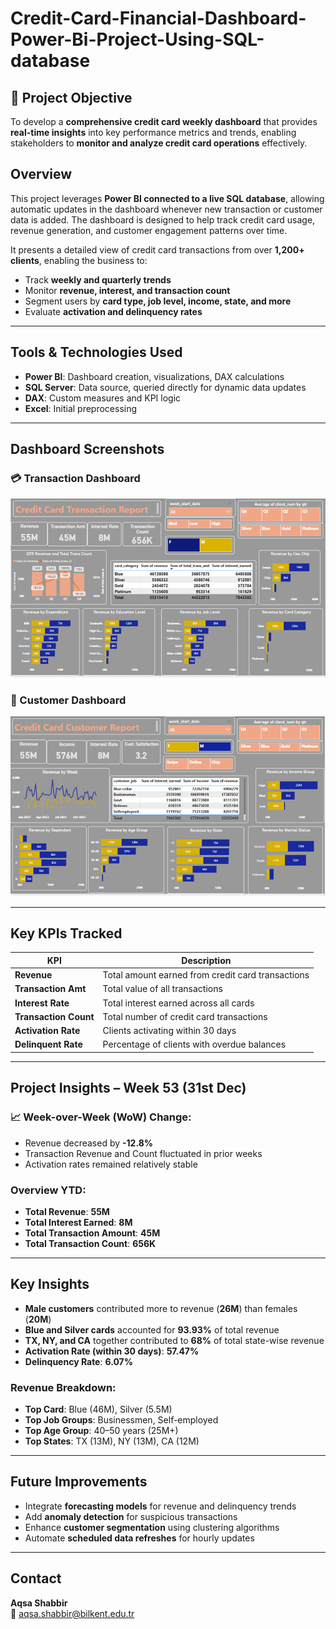 # Credit-Card-Financial-Dashboard-Power-Bi-Project-Using-SQL-database

## 🧾 Project Objective

To develop a **comprehensive credit card weekly dashboard** that provides **real-time insights** into key performance metrics and trends, enabling stakeholders to **monitor and analyze credit card operations** effectively.

## Overview

This project leverages **Power BI connected to a live SQL database**, allowing automatic updates in the dashboard whenever new transaction or customer data is added. The dashboard is designed to help track credit card usage, revenue generation, and customer engagement patterns over time.

It presents a detailed view of credit card transactions from over **1,200+ clients**, enabling the business to:
- Track **weekly and quarterly trends**
- Monitor **revenue, interest, and transaction count**
- Segment users by **card type, job level, income, state, and more**
- Evaluate **activation and delinquency rates**

---

##  Tools & Technologies Used

- **Power BI**: Dashboard creation, visualizations, DAX calculations
- **SQL Server**: Data source, queried directly for dynamic data updates
- **DAX**: Custom measures and KPI logic
- **Excel**: Initial preprocessing 

---

## Dashboard Screenshots

### 💳 Transaction Dashboard

![Credit Card Transaction Dashboard](https://github.com/Kousarsaleem32/Credit-Card-Financial-Dashboard-Power-Bi-Project-Using-sql-database/blob/main/Credit_Card_Transaction_Report.png)

### 👥 Customer Dashboard

![Credit Card Customer Dashboard](https://github.com/Kousarsaleem32/Credit-Card-Financial-Dashboard-Power-Bi-Project-Using-sql-database/blob/main/Credit_Card_Customer_Report.png)

---

## Key KPIs Tracked

| KPI                 | Description                                                 |
|---------------------|-------------------------------------------------------------|
| **Revenue**         | Total amount earned from credit card transactions           |
| **Transaction Amt** | Total value of all transactions                             |
| **Interest Rate**   | Total interest earned across all cards                      |
| **Transaction Count** | Total number of credit card transactions                  |
| **Activation Rate** | Clients activating within 30 days                           |
| **Delinquent Rate** | Percentage of clients with overdue balances                 |

---

## Project Insights – Week 53 (31st Dec)

### 📈 Week-over-Week (WoW) Change:
- Revenue decreased by **-12.8%**
- Transaction Revenue and Count fluctuated in prior weeks
- Activation rates remained relatively stable

### Overview YTD:
- **Total Revenue**: **55M**
- **Total Interest Earned**: **8M**
- **Total Transaction Amount**: **45M**
- **Total Transaction Count**: **656K**

---

## Key Insights

- **Male customers** contributed more to revenue (**26M**) than females (**20M**)
- **Blue and Silver cards** accounted for **93.93%** of total revenue
- **TX, NY, and CA** together contributed to **68%** of total state-wise revenue
- **Activation Rate (within 30 days)**: **57.47%**
- **Delinquency Rate**: **6.07%**

### Revenue Breakdown:
- **Top Card**: Blue (46M), Silver (5.5M)
- **Top Job Groups**: Businessmen, Self-employed
- **Top Age Group**: 40–50 years (25M+)
- **Top States**: TX (13M), NY (13M), CA (12M)

---

## Future Improvements

- Integrate **forecasting models** for revenue and delinquency trends
- Add **anomaly detection** for suspicious transactions
- Enhance **customer segmentation** using clustering algorithms
- Automate **scheduled data refreshes** for hourly updates

---

## Contact

**Aqsa Shabbir**  
📧 [aqsa.shabbir@bilkent.edu.tr](mailto:aqsa.shabbir@bilkent.edu.tr)  




